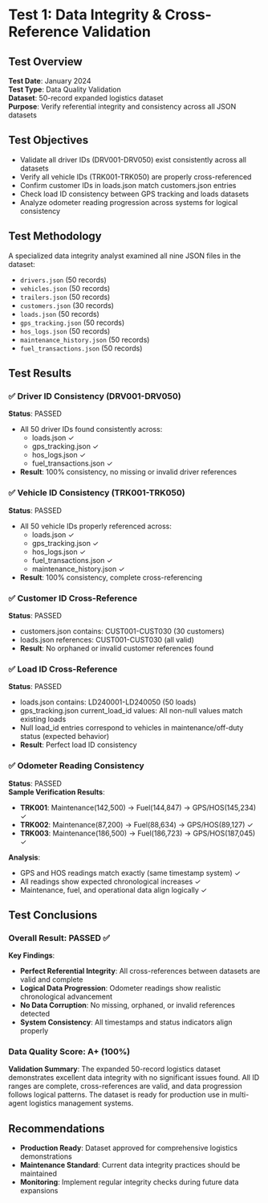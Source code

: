 # Test 1: Data Integrity & Cross-Reference Validation

## Test Overview
**Test Date**: January 2024  
**Test Type**: Data Quality Validation  
**Dataset**: 50-record expanded logistics dataset  
**Purpose**: Verify referential integrity and consistency across all JSON datasets  

## Test Objectives
- Validate all driver IDs (DRV001-DRV050) exist consistently across all datasets
- Verify all vehicle IDs (TRK001-TRK050) are properly cross-referenced
- Confirm customer IDs in loads.json match customers.json entries
- Check load ID consistency between GPS tracking and loads datasets
- Analyze odometer reading progression across systems for logical consistency

## Test Methodology
A specialized data integrity analyst examined all nine JSON files in the dataset:
- `drivers.json` (50 records)
- `vehicles.json` (50 records) 
- `trailers.json` (50 records)
- `customers.json` (30 records)
- `loads.json` (50 records)
- `gps_tracking.json` (50 records)
- `hos_logs.json` (50 records)
- `maintenance_history.json` (50 records)
- `fuel_transactions.json` (50 records)

## Test Results

### ✅ Driver ID Consistency (DRV001-DRV050)
**Status**: PASSED  
- All 50 driver IDs found consistently across:
  - loads.json ✓
  - gps_tracking.json ✓
  - hos_logs.json ✓
  - fuel_transactions.json ✓
- **Result**: 100% consistency, no missing or invalid driver references

### ✅ Vehicle ID Consistency (TRK001-TRK050)
**Status**: PASSED  
- All 50 vehicle IDs properly referenced across:
  - loads.json ✓
  - gps_tracking.json ✓
  - hos_logs.json ✓
  - fuel_transactions.json ✓
  - maintenance_history.json ✓
- **Result**: 100% consistency, complete cross-referencing

### ✅ Customer ID Cross-Reference
**Status**: PASSED  
- customers.json contains: CUST001-CUST030 (30 customers)
- loads.json references: CUST001-CUST030 (all valid)
- **Result**: No orphaned or invalid customer references found

### ✅ Load ID Cross-Reference
**Status**: PASSED  
- loads.json contains: LD240001-LD240050 (50 loads)
- gps_tracking.json current_load_id values: All non-null values match existing loads
- Null load_id entries correspond to vehicles in maintenance/off-duty status (expected behavior)
- **Result**: Perfect load ID consistency

### ✅ Odometer Reading Consistency
**Status**: PASSED  
**Sample Verification Results**:
- **TRK001**: Maintenance(142,500) → Fuel(144,847) → GPS/HOS(145,234) ✓
- **TRK002**: Maintenance(87,200) → Fuel(88,634) → GPS/HOS(89,127) ✓
- **TRK003**: Maintenance(186,500) → Fuel(186,723) → GPS/HOS(187,045) ✓

**Analysis**:
- GPS and HOS readings match exactly (same timestamp system) ✓
- All readings show expected chronological increases ✓
- Maintenance, fuel, and operational data align logically ✓

## Test Conclusions

### Overall Result: **PASSED** ✅

**Key Findings**:
- **Perfect Referential Integrity**: All cross-references between datasets are valid and complete
- **Logical Data Progression**: Odometer readings show realistic chronological advancement
- **No Data Corruption**: No missing, orphaned, or invalid references detected
- **System Consistency**: All timestamps and status indicators align properly

### Data Quality Score: **A+ (100%)**

**Validation Summary**:
The expanded 50-record logistics dataset demonstrates excellent data integrity with no significant issues found. All ID ranges are complete, cross-references are valid, and data progression follows logical patterns. The dataset is ready for production use in multi-agent logistics management systems.

## Recommendations
- **Production Ready**: Dataset approved for comprehensive logistics demonstrations
- **Maintenance Standard**: Current data integrity practices should be maintained
- **Monitoring**: Implement regular integrity checks during future data expansions
